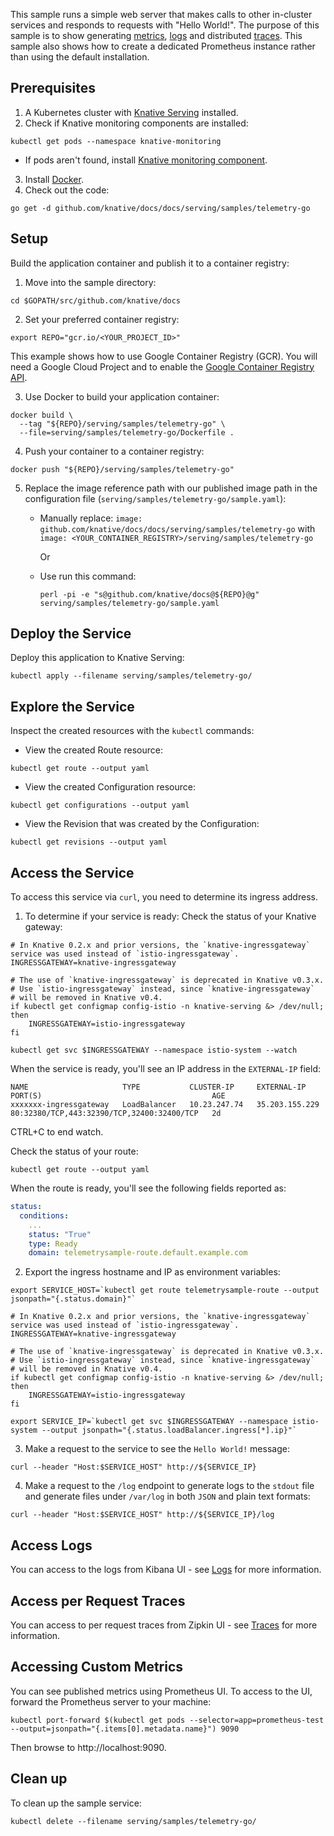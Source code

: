 
This sample runs a simple web server that makes calls to other in-cluster
services and responds to requests with "Hello World!". The purpose of this
sample is to show generating [metrics](../../accessing-metrics.md),
[logs](../../accessing-logs.md) and distributed
[traces](../../accessing-traces.md). This sample also shows how to create a
dedicated Prometheus instance rather than using the default installation.

## Prerequisites

1. A Kubernetes cluster with
   [Knative Serving](https://github.com/knative/docs/blob/master/install/)
   installed.
2. Check if Knative monitoring components are installed:

```
kubectl get pods --namespace knative-monitoring
```

- If pods aren't found, install
  [Knative monitoring component](../../installing-logging-metrics-traces.md).

3. Install
   [Docker](https://docs.docker.com/get-started/#prepare-your-docker-environment).
4. Check out the code:

```
go get -d github.com/knative/docs/docs/serving/samples/telemetry-go
```

## Setup

Build the application container and publish it to a container registry:

1. Move into the sample directory:

```
cd $GOPATH/src/github.com/knative/docs
```

2. Set your preferred container registry:

```
export REPO="gcr.io/<YOUR_PROJECT_ID>"
```

This example shows how to use Google Container Registry (GCR). You will need a
Google Cloud Project and to enable the
[Google Container Registry API](https://console.cloud.google.com/apis/library/containerregistry.googleapis.com).

3. Use Docker to build your application container:

```
docker build \
  --tag "${REPO}/serving/samples/telemetry-go" \
  --file=serving/samples/telemetry-go/Dockerfile .
```

4. Push your container to a container registry:

```
docker push "${REPO}/serving/samples/telemetry-go"
```

5.  Replace the image reference path with our published image path in the
    configuration file (`serving/samples/telemetry-go/sample.yaml`):

    - Manually replace:
      `image: github.com/knative/docs/docs/serving/samples/telemetry-go` with
      `image: <YOUR_CONTAINER_REGISTRY>/serving/samples/telemetry-go`


        Or

    - Use run this command:


        ```
        perl -pi -e "s@github.com/knative/docs@${REPO}@g" serving/samples/telemetry-go/sample.yaml
        ```

## Deploy the Service

Deploy this application to Knative Serving:

```
kubectl apply --filename serving/samples/telemetry-go/
```

## Explore the Service

Inspect the created resources with the `kubectl` commands:

- View the created Route resource:

```
kubectl get route --output yaml
```

- View the created Configuration resource:

```
kubectl get configurations --output yaml
```

- View the Revision that was created by the Configuration:

```
kubectl get revisions --output yaml
```

## Access the Service

To access this service via `curl`, you need to determine its ingress address.

1. To determine if your service is ready: Check the status of your Knative
   gateway:

```
# In Knative 0.2.x and prior versions, the `knative-ingressgateway` service was used instead of `istio-ingressgateway`.
INGRESSGATEWAY=knative-ingressgateway

# The use of `knative-ingressgateway` is deprecated in Knative v0.3.x.
# Use `istio-ingressgateway` instead, since `knative-ingressgateway`
# will be removed in Knative v0.4.
if kubectl get configmap config-istio -n knative-serving &> /dev/null; then
    INGRESSGATEWAY=istio-ingressgateway
fi

kubectl get svc $INGRESSGATEWAY --namespace istio-system --watch
```

When the service is ready, you'll see an IP address in the `EXTERNAL-IP` field:

```
NAME                     TYPE           CLUSTER-IP     EXTERNAL-IP      PORT(S)                                      AGE
xxxxxxx-ingressgateway   LoadBalancer   10.23.247.74   35.203.155.229   80:32380/TCP,443:32390/TCP,32400:32400/TCP   2d
```

CTRL+C to end watch.

Check the status of your route:

```
kubectl get route --output yaml
```

When the route is ready, you'll see the following fields reported as:

```YAML
status:
  conditions:
    ...
    status: "True"
    type: Ready
    domain: telemetrysample-route.default.example.com
```

2. Export the ingress hostname and IP as environment variables:

```
export SERVICE_HOST=`kubectl get route telemetrysample-route --output jsonpath="{.status.domain}"`

# In Knative 0.2.x and prior versions, the `knative-ingressgateway` service was used instead of `istio-ingressgateway`.
INGRESSGATEWAY=knative-ingressgateway

# The use of `knative-ingressgateway` is deprecated in Knative v0.3.x.
# Use `istio-ingressgateway` instead, since `knative-ingressgateway`
# will be removed in Knative v0.4.
if kubectl get configmap config-istio -n knative-serving &> /dev/null; then
    INGRESSGATEWAY=istio-ingressgateway
fi

export SERVICE_IP=`kubectl get svc $INGRESSGATEWAY --namespace istio-system --output jsonpath="{.status.loadBalancer.ingress[*].ip}"`
```

3. Make a request to the service to see the `Hello World!` message:

```
curl --header "Host:$SERVICE_HOST" http://${SERVICE_IP}
```

4. Make a request to the `/log` endpoint to generate logs to the `stdout` file
   and generate files under `/var/log` in both `JSON` and plain text formats:

```
curl --header "Host:$SERVICE_HOST" http://${SERVICE_IP}/log
```

## Access Logs

You can access to the logs from Kibana UI - see [Logs](../../accessing-logs.md)
for more information.

## Access per Request Traces

You can access to per request traces from Zipkin UI - see
[Traces](../../accessing-traces.md) for more information.

## Accessing Custom Metrics

You can see published metrics using Prometheus UI. To access to the UI, forward
the Prometheus server to your machine:

```
kubectl port-forward $(kubectl get pods --selector=app=prometheus-test --output=jsonpath="{.items[0].metadata.name}") 9090
```

Then browse to http://localhost:9090.

## Clean up

To clean up the sample service:

```
kubectl delete --filename serving/samples/telemetry-go/
```

